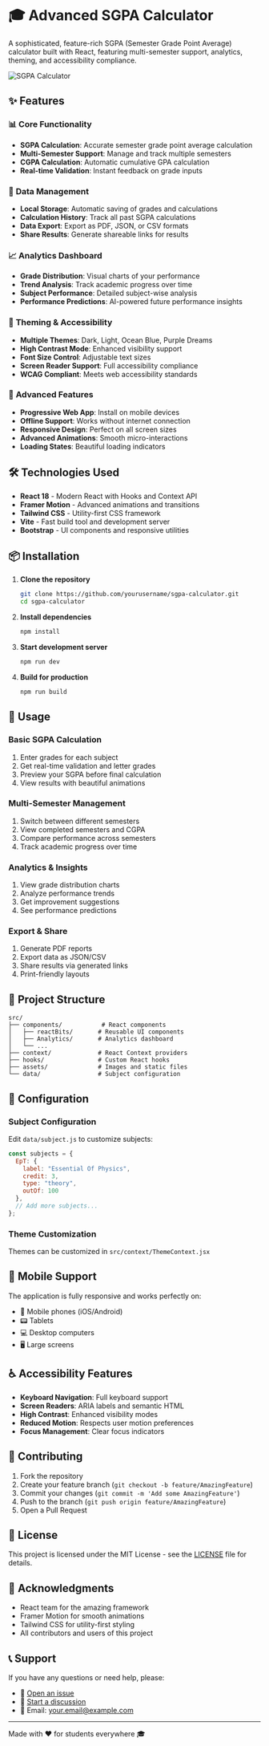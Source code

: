 # 🎓 Advanced SGPA Calculator

A sophisticated, feature-rich SGPA (Semester Grade Point Average) calculator built with React, featuring multi-semester support, analytics, theming, and accessibility compliance.

![SGPA Calculator](./src/assets/image.png)

## ✨ Features

### 📊 **Core Functionality**
- **SGPA Calculation**: Accurate semester grade point average calculation
- **Multi-Semester Support**: Manage and track multiple semesters
- **CGPA Calculation**: Automatic cumulative GPA calculation
- **Real-time Validation**: Instant feedback on grade inputs

### 💾 **Data Management**
- **Local Storage**: Automatic saving of grades and calculations
- **Calculation History**: Track all past SGPA calculations
- **Data Export**: Export as PDF, JSON, or CSV formats
- **Share Results**: Generate shareable links for results

### 📈 **Analytics Dashboard**
- **Grade Distribution**: Visual charts of your performance
- **Trend Analysis**: Track academic progress over time
- **Subject Performance**: Detailed subject-wise analysis
- **Performance Predictions**: AI-powered future performance insights

### 🎨 **Theming & Accessibility**
- **Multiple Themes**: Dark, Light, Ocean Blue, Purple Dreams
- **High Contrast Mode**: Enhanced visibility support
- **Font Size Control**: Adjustable text sizes
- **Screen Reader Support**: Full accessibility compliance
- **WCAG Compliant**: Meets web accessibility standards

### 🚀 **Advanced Features**
- **Progressive Web App**: Install on mobile devices
- **Offline Support**: Works without internet connection
- **Responsive Design**: Perfect on all screen sizes
- **Advanced Animations**: Smooth micro-interactions
- **Loading States**: Beautiful loading indicators

## 🛠️ Technologies Used

- **React 18** - Modern React with Hooks and Context API
- **Framer Motion** - Advanced animations and transitions
- **Tailwind CSS** - Utility-first CSS framework
- **Vite** - Fast build tool and development server
- **Bootstrap** - UI components and responsive utilities

## 📦 Installation

1. **Clone the repository**
   ```bash
   git clone https://github.com/yourusername/sgpa-calculator.git
   cd sgpa-calculator
   ```

2. **Install dependencies**
   ```bash
   npm install
   ```

3. **Start development server**
   ```bash
   npm run dev
   ```

4. **Build for production**
   ```bash
   npm run build
   ```

## 🚀 Usage

### Basic SGPA Calculation
1. Enter grades for each subject
2. Get real-time validation and letter grades
3. Preview your SGPA before final calculation
4. View results with beautiful animations

### Multi-Semester Management
1. Switch between different semesters
2. View completed semesters and CGPA
3. Compare performance across semesters
4. Track academic progress over time

### Analytics & Insights
1. View grade distribution charts
2. Analyze performance trends
3. Get improvement suggestions
4. See performance predictions

### Export & Share
1. Generate PDF reports
2. Export data as JSON/CSV
3. Share results via generated links
4. Print-friendly layouts

## 🎯 Project Structure

```
src/
├── components/           # React components
│   ├── reactBits/       # Reusable UI components
│   ├── Analytics/       # Analytics dashboard
│   └── ...
├── context/             # React Context providers
├── hooks/               # Custom React hooks
├── assets/              # Images and static files
└── data/                # Subject configuration
```

## 🔧 Configuration

### Subject Configuration
Edit `data/subject.js` to customize subjects:

```javascript
const subjects = {
  EpT: { 
    label: "Essential Of Physics", 
    credit: 3, 
    type: "theory", 
    outOf: 100 
  },
  // Add more subjects...
};
```

### Theme Customization
Themes can be customized in `src/context/ThemeContext.jsx`

## 📱 Mobile Support

The application is fully responsive and works perfectly on:
- 📱 Mobile phones (iOS/Android)
- 📟 Tablets
- 💻 Desktop computers
- 🖥️ Large screens

## ♿ Accessibility Features

- **Keyboard Navigation**: Full keyboard support
- **Screen Readers**: ARIA labels and semantic HTML
- **High Contrast**: Enhanced visibility modes
- **Reduced Motion**: Respects user motion preferences
- **Focus Management**: Clear focus indicators

## 🤝 Contributing

1. Fork the repository
2. Create your feature branch (`git checkout -b feature/AmazingFeature`)
3. Commit your changes (`git commit -m 'Add some AmazingFeature'`)
4. Push to the branch (`git push origin feature/AmazingFeature`)
5. Open a Pull Request

## 📄 License

This project is licensed under the MIT License - see the [LICENSE](LICENSE) file for details.

## 🙏 Acknowledgments

- React team for the amazing framework
- Framer Motion for smooth animations
- Tailwind CSS for utility-first styling
- All contributors and users of this project

## 📞 Support

If you have any questions or need help, please:
- 🐛 [Open an issue](https://github.com/yourusername/sgpa-calculator/issues)
- 💬 [Start a discussion](https://github.com/yourusername/sgpa-calculator/discussions)
- 📧 Email: your.email@example.com

---

Made with ❤️ for students everywhere 🎓
